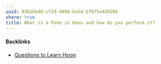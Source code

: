 ```yaml
---
uuid: 0362bbdd-cf29-4898-be54-2f675a4d3596
share: true
title: What is a Poke in Hoon and how do you perform it?
---
```

#### Backlinks

* [Questions to Learn Hoon](/ac3f27d3-cec7-4fb7-b0cf-e29269210256)